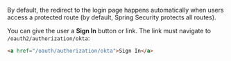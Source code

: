 By default, the redirect to the login page happens automatically when users access a protected route (by default, Spring Security protects all routes).

You can give the user a **Sign In** button or link. The link must navigate to `/oauth2/authorization/okta`:

```html
<a href="/oauth/authorization/okta">Sign In</a>
```
